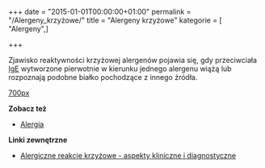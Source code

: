 +++
date = "2015-01-01T00:00:00+01:00"
permalink = "/Alergeny_krzyżowe/"
title = "Alergeny krzyżowe"
kategorie = [ "Alergeny",]

+++

Zjawisko reaktywności krzyżowej alergenów pojawia się, gdy przeciwciała [IgE](/atopedia/IgE "wikilink") wytworzone pierwotnie w kierunku jednego alergenu wiążą lub rozpoznają podobne białko pochodzące z innego źródła.

[700px](/Grafika:AlergenyKrzyzowe.jpg "wikilink")

**Zobacz też**

-   [Alergia](/atopedia/Alergia "wikilink")

**Linki zewnętrzne**

-   [Alergiczne reakcje krzyżowe - aspekty kliniczne i diagnostyczne](http://www.alergia.org.pl/lek.arch1/archiwum/03_02/reakrz.html)
